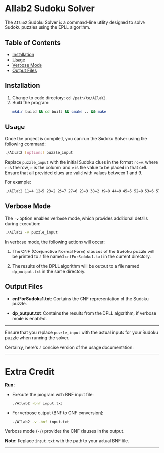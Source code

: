 

# AIlab2 Sudoku Solver

The `AIlab2` Sudoku Solver is a command-line utility designed to solve Sudoku puzzles using the DPLL algorithm.

## Table of Contents

- [Installation](#installation)
- [Usage](#usage)
- [Verbose Mode](#verbose-mode)
- [Output Files](#output-files)

## Installation

1. Change to code directory: `cd /path/to/AIlab2`.
2. Build the program:
   ```bash
   mkdir build && cd build && cmake .. && make
   ```

## Usage

Once the project is compiled, you can run the Sudoku Solver using the following command:

```sh
./AIlab2 [options] puzzle_input
```

Replace `puzzle_input` with the initial Sudoku clues in the format `rc=v`, where `r` is the row, `c` is the column, and `v` is the value to be placed in that cell. Ensure that all provided clues are valid with values between 1 and 9.

For example:

```sh
./AIlab2 11=4 12=5 23=2 25=7 27=6 28=3 38=2 39=8 44=9 45=5 52=8 53=6 57=2 62=2 64=6 67=7 68=5 77=4 78=7 79=6 82=7 85=4 86=5 93=8 96=9
```

## Verbose Mode

The `-v` option enables verbose mode, which provides additional details during execution:

```sh
./AIlab2 -v puzzle_input
```

In verbose mode, the following actions will occur:

1. The CNF (Conjunctive Normal Form) clauses of the Sudoku puzzle will be printed to a file named `cnfForSudoku1.txt` in the current directory.

2. The results of the DPLL algorithm will be output to a file named `dp_output.txt` in the same directory.

## Output Files

- **cnfForSudoku1.txt**: Contains the CNF representation of the Sudoku puzzle.

- **dp_output.txt**: Contains the results from the DPLL algorithm, if verbose mode is enabled.

---

Ensure that you replace `puzzle_input` with the actual inputs for your Sudoku puzzle when running the solver.

Certainly, here's a concise version of the usage documentation:

---

# Extra Credit


**Run:**
- Execute the program with BNF input file:
  ```bash
  ./AIlab2 -bnf input.txt
  ```
- For verbose output (BNF to CNF conversion):
  ```bash
  ./AIlab2 -v -bnf input.txt
  ```

Verbose mode (`-v`) provides the CNF clauses in the output.

**Note:** Replace `input.txt` with the path to your actual BNF file.

---
